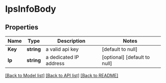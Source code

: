 # IpsInfoBody

## Properties
Name | Type | Description | Notes
------------ | ------------- | ------------- | -------------
**Key** | **string** | a valid api key | [default to null]
**Ip** | **string** | a dedicated IP address | [optional] [default to null]

[[Back to Model list]](../README.md#documentation-for-models) [[Back to API list]](../README.md#documentation-for-api-endpoints) [[Back to README]](../README.md)

